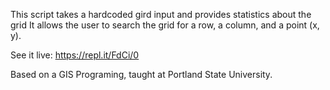 This script takes a hardcoded gird input and provides statistics about the grid
It allows the user to search the grid for a row, a column, and a point (x, y).

See it live: https://repl.it/FdCi/0

Based on a GIS Programing, taught at Portland State University.
